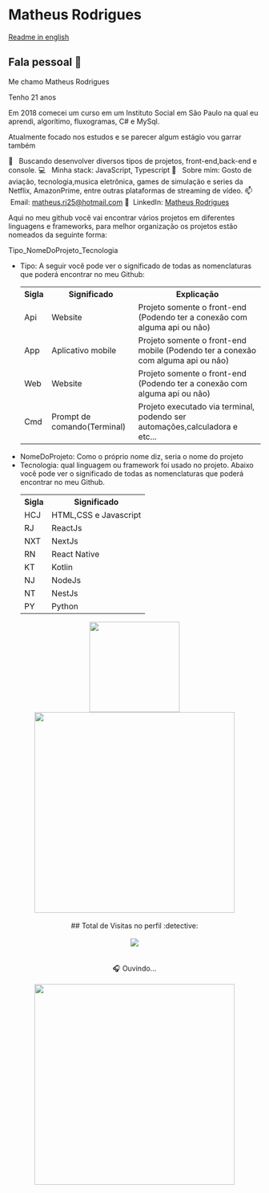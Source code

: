 <h1> Matheus Rodrigues </h1>

<a href="/README_ENG.MD">Readme in english</a>

<h2> Fala pessoal 👋</h2>
<p style="margin-bottom:5px">Me chamo Matheus Rodrigues</p>
<p style="margin-bottom:5px">Tenho 21 anos</p>
<p style="margin-bottom:5px">Em 2018 comecei um curso em um Instituto Social em São Paulo na qual eu aprendi, algorítimo, fluxogramas, C# e MySql.
</p>

 <p>Atualmente focado nos estudos e se parecer algum estágio vou garrar também</p>

:purple_heart: &nbsp; Buscando desenvolver diversos tipos de projetos, front-end,back-end e console.
:computer: &nbsp; Minha stack: JavaScript, Typescript
💬 &nbsp; Sobre mim: Gosto de aviação, tecnologia,musica eletrônica, games de simulação e series da Netflix, AmazonPrime, entre outras plataformas de streaming de vídeo.
📫 &nbsp;Email: matheus.rj25@hotmail.com
💙 &nbsp;LinkedIn: [Matheus Rodrigues](https://www.linkedin.com/in/matheus-rodrigues-29759a165)

<p>Aqui no meu github você vai encontrar vários projetos em diferentes linguagens e frameworks, para melhor organização os projetos estão nomeados da seguinte forma:</p>

Tipo_NomeDoProjeto_Tecnologia

<ul>
  <li>Tipo: A seguir você pode ver o significado de todas as nomenclaturas que poderá encontrar no meu Github:
  </br>
  <table>
    <tr>
      <th>Sigla</th>
      <th>Significado</th>
      <th>Explicação</th>
    </tr>
    <tr>
      <td>Api</td>
      <td>Website</td>
      <td>Projeto somente o front-end (Podendo ter a conexão com alguma api ou não)</td>
    </tr>
    <tr>
      <td>App</td>
      <td>Aplicativo mobile</td>
      <td>Projeto somente o front-end mobile (Podendo ter a conexão com alguma api ou não)</td>
    </tr>
    <tr>
      <td>Web</td>
      <td>Website</td>
      <td>Projeto somente o front-end (Podendo ter a conexão com alguma api ou não)</td>
    </tr>
    <tr>
      <td>Cmd</td>
      <td>Prompt de comando(Terminal)</td>
      <td>Projeto executado via terminal, podendo ser automações,calculadora e etc...</td>
    </tr>
  </table>
  </li>
  <li>NomeDoProjeto: Como o próprio nome diz, seria o nome do projeto </li>
<li>
  Tecnologia: qual linguagem ou framework foi usado no projeto. Abaixo você pode ver o significado de todas as nomenclaturas que poderá encontrar no meu Github.
  </br>
  <table>
      <tr>
        <th>Sigla</th>
        <th>Significado</th>
      </tr>
      <tr>
        <td>HCJ</td>
        <td>HTML,CSS e Javascript</td>
      </tr>
      <tr>
        <td>RJ</td>
        <td>ReactJs</td>
      </tr>
      <tr>
        <td>NXT</td>
        <td>NextJs</td>
      </tr>
      <tr>
        <td>RN</td>
        <td>React Native</td>
      </tr>
      <tr>
        <td>KT</td>
        <td>Kotlin</td>
      </tr>
      <tr>
        <td>NJ</td>
        <td>NodeJs</td>
      </tr>
      <tr>
        <td>NT</td>
        <td>NestJs</td>
      </tr>
      <tr>
        <td>PY</td>
        <td>Python</td>
      </tr>
  </table>
  </li>
 </ul>
 <div align="center" >
  <img height="180em" src="https://github-readme-stats.vercel.app/api/top-langs/?username=matheusrodri&layout=compact&langs_count=7&theme=dark"/>
 <br>
 <img height="400em" src="https://github-readme-stats.vercel.app/api/wakatime?username=mathrodri25&layout=compact"/>
 </div>
 </br>
 <div align="center">
  ## Total de Visitas no perfil :detective: 
 <br>
 <br>
    <img alingn="center" src="https://profile-counter.glitch.me/matheusrodri/count.svg" />
 <br>
 <br>
 <br>
 🎧 Ouvindo...
 <br>
 <br>
 <img height="400em" src="https://spotify-github-profile.vercel.app/api/view?uid=314uddgfqeeqaepps3neyzceid7a&cover_image=true&theme=default&bar_color_cover=false"/>
</div>
